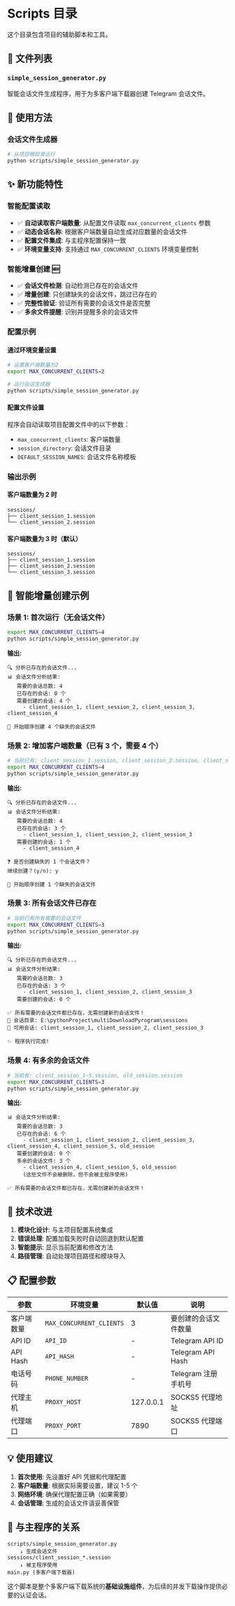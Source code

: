 # Scripts 目录

这个目录包含项目的辅助脚本和工具。

## 📁 文件列表

### `simple_session_generator.py`

智能会话文件生成程序，用于为多客户端下载器创建 Telegram 会话文件。

## 🚀 使用方法

### 会话文件生成器

```bash
# 从项目根目录运行
python scripts/simple_session_generator.py
```

## ✨ 新功能特性

### 智能配置读取

- ✅ **自动读取客户端数量**: 从配置文件读取 `max_concurrent_clients` 参数
- ✅ **动态会话名称**: 根据客户端数量自动生成对应数量的会话文件
- ✅ **配置文件集成**: 与主程序配置保持一致
- ✅ **环境变量支持**: 支持通过 `MAX_CONCURRENT_CLIENTS` 环境变量控制

### 智能增量创建 🆕

- ✅ **会话文件检测**: 自动检测已存在的会话文件
- ✅ **增量创建**: 只创建缺失的会话文件，跳过已存在的
- ✅ **完整性验证**: 验证所有需要的会话文件是否完整
- ✅ **多余文件提醒**: 识别并提醒多余的会话文件

### 配置示例

#### 通过环境变量设置

```bash
# 设置客户端数量为2
export MAX_CONCURRENT_CLIENTS=2

# 运行会话生成器
python scripts/simple_session_generator.py
```

#### 配置文件设置

程序会自动读取项目配置文件中的以下参数：

- `max_concurrent_clients`: 客户端数量
- `session_directory`: 会话文件目录
- `DEFAULT_SESSION_NAMES`: 会话文件名称模板

### 输出示例

#### 客户端数量为 2 时

```
sessions/
├── client_session_1.session
└── client_session_2.session
```

#### 客户端数量为 3 时（默认）

```
sessions/
├── client_session_1.session
├── client_session_2.session
└── client_session_3.session
```

## 🚀 智能增量创建示例

### 场景 1: 首次运行（无会话文件）

```bash
export MAX_CONCURRENT_CLIENTS=4
python scripts/simple_session_generator.py
```

**输出:**

```
🔍 分析已存在的会话文件...
📊 会话文件分析结果:
   需要的会话总数: 4
   已存在的会话: 0 个
   需要创建的会话: 4 个
     - client_session_1, client_session_2, client_session_3, client_session_4

🔄 开始顺序创建 4 个缺失的会话文件
```

### 场景 2: 增加客户端数量（已有 3 个，需要 4 个）

```bash
# 当前已有: client_session_1.session, client_session_2.session, client_session_3.session
export MAX_CONCURRENT_CLIENTS=4
python scripts/simple_session_generator.py
```

**输出:**

```
🔍 分析已存在的会话文件...
📊 会话文件分析结果:
   需要的会话总数: 4
   已存在的会话: 3 个
     - client_session_1, client_session_2, client_session_3
   需要创建的会话: 1 个
     - client_session_4

❓ 是否创建缺失的 1 个会话文件？
继续创建？(y/n): y

🔄 开始顺序创建 1 个缺失的会话文件
```

### 场景 3: 所有会话文件已存在

```bash
# 当前已有所有需要的会话文件
export MAX_CONCURRENT_CLIENTS=3
python scripts/simple_session_generator.py
```

**输出:**

```
🔍 分析已存在的会话文件...
📊 会话文件分析结果:
   需要的会话总数: 3
   已存在的会话: 3 个
     - client_session_1, client_session_2, client_session_3
   需要创建的会话: 0 个

✅ 所有需要的会话文件都已存在，无需创建新的会话文件！
📁 会话目录: E:\pythonProject\multiDownloadPyrogram\sessions
📝 可用会话: client_session_1, client_session_2, client_session_3

✨ 程序执行完成!
```

### 场景 4: 有多余的会话文件

```bash
# 当前有: client_session_1~5.session, old_session.session
export MAX_CONCURRENT_CLIENTS=3
python scripts/simple_session_generator.py
```

**输出:**

```
📊 会话文件分析结果:
   需要的会话总数: 3
   已存在的会话: 6 个
     - client_session_1, client_session_2, client_session_3, client_session_4, client_session_5, old_session
   需要创建的会话: 0 个
   多余的会话文件: 3 个
     - client_session_4, client_session_5, old_session
     (这些文件不会被删除，但不会被主程序使用)

✅ 所有需要的会话文件都已存在，无需创建新的会话文件！
```

## 🔧 技术改进

1. **模块化设计**: 与主项目配置系统集成
2. **错误处理**: 配置加载失败时自动回退到默认配置
3. **智能提示**: 显示当前配置和修改方法
4. **路径管理**: 自动处理项目路径和模块导入

## 📋 配置参数

| 参数       | 环境变量                 | 默认值    | 说明                 |
| ---------- | ------------------------ | --------- | -------------------- |
| 客户端数量 | `MAX_CONCURRENT_CLIENTS` | 3         | 要创建的会话文件数量 |
| API ID     | `API_ID`                 | -         | Telegram API ID      |
| API Hash   | `API_HASH`               | -         | Telegram API Hash    |
| 电话号码   | `PHONE_NUMBER`           | -         | Telegram 注册手机号  |
| 代理主机   | `PROXY_HOST`             | 127.0.0.1 | SOCKS5 代理地址      |
| 代理端口   | `PROXY_PORT`             | 7890      | SOCKS5 代理端口      |

## 💡 使用建议

1. **首次使用**: 先设置好 API 凭据和代理配置
2. **客户端数量**: 根据实际需要设置，建议 1-5 个
3. **网络环境**: 确保代理配置正确（如果需要）
4. **会话管理**: 生成的会话文件请妥善保管

## 🔄 与主程序的关系

```
scripts/simple_session_generator.py
    ↓ 生成会话文件
sessions/client_session_*.session
    ↓ 被主程序使用
main.py (多客户端下载器)
```

这个脚本是整个多客户端下载系统的**基础设施组件**，为后续的并发下载操作提供必要的认证会话。
